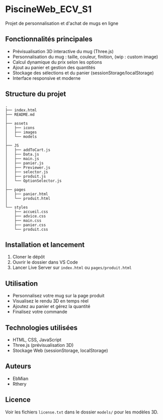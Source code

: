 # PiscineWeb_ECV_S1

Projet de personnalisation et d'achat de mugs en ligne

## Fonctionnalités principales
- Prévisualisation 3D interactive du mug (Three.js)
- Personnalisation du mug : taille, couleur, finition, (wip : custom image)
- Calcul dynamique du prix selon les options
- Ajout au panier et gestion des quantités
- Stockage des sélections et du panier (sessionStorage/localStorage)
- Interface responsive et moderne

## Structure du projet
	.
	├── index.html
	├── README.md
	│   
 	├── assets
	│   ├── icons
	│   ├── images
	│ 	└── models
	│   
	├── JS
	│   ├── addToCart.js
	│   ├── Data.js
	│   ├── main.js
	│   ├── panier.js
	│   ├── Previewer.js
	│   ├── selector.js
	│   ├── produit.js
	│   └── OptionSelector.js
	│   
	├── pages
	│   ├── panier.html
	│   └── produit.html
	│   
	└── styles
	    ├── accueil.css
	    ├── advice.css
	    ├── main.css
	    ├── panier.css
	    └── produit.css

## Installation et lancement
1. Cloner le dépôt
2. Ouvrir le dossier dans VS Code
3. Lancer Live Server sur `index.html` ou `pages/produit.html`

## Utilisation
- Personnalisez votre mug sur la page produit
- Visualisez le rendu 3D en temps réel
- Ajoutez au panier et gérez la quantité
- Finalisez votre commande

## Technologies utilisées
- HTML, CSS, JavaScript
- Three.js (prévisualisation 3D)
- Stockage Web (sessionStorage, localStorage)

## Auteurs
- EbMian
- Rthery

## Licence
Voir les fichiers `license.txt` dans le dossier `models/` pour les modèles 3D.
